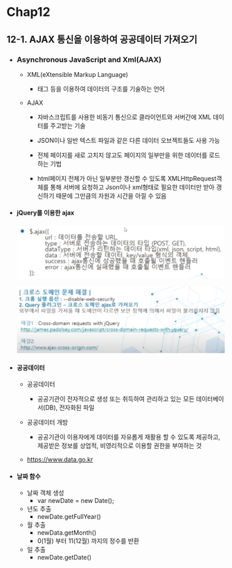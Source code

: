 # Chap12



## 12-1. AJAX 통신을 이용하여 공공데이터 가져오기

- ### Asynchronous JavaScript and Xml(AJAX)

  - XML(eXtensible Markup Language)

    - 태그 등을 이용하여 데이터의 구조를 기술하는 언어

  - AJAX

    - 자바스크립트를 사용한 비동기 통신으로 클라이언트와 서버간에 XML 데이터를 주고받는 기술

    - JSON이나 일반 텍스트 파일과 같은 다른 데이터 오브젝트들도 사용 가능

    - 전체 페이지를 새로 고치지 않고도 페이지의 일부만을 위한 데이터를 로드하는 기법

    - html페이지 전체가 아닌 일부분만 갱신할 수 있도록  XMLHttpRequest객체를 통해 서버에 요청하고 Json이나 xml형태로 필요한 데이터만 받아 갱신하기 때문에 그만큼의 자원과 시간을 아낄 수 있음

      

- #### jQuery를 이용한 ajax

  ![24](https://raw.githubusercontent.com/EveKristinLee/save_img/main/img/24.png)

  ![25](https://raw.githubusercontent.com/EveKristinLee/save_img/main/img/25.png)



- #### 공공데이터

  - 공공데이터

    - 공공기관이 전자적으로 생성 또는 취득하여 관리하고 있는 모든 데이터베이서(DB), 전자화된 파일

  - 공공데이터 개방

    - 공공기관이 이용자에게 데이터를 자유롭게 재활용 할 수 있도록 제공하고, 제공받은 정보를 상업적, 비영리적으로 이용할 권한을 부여하는 것

  - https://www.data.go.kr

    

- #### 날짜 함수

  - 날짜 객체 생성
    - var newDate = new Date();
  - 년도 추출
    - newDate.getFullYear()
  - 월 추출
    - newData.getMonth()
    - 0(1월) 부터 11(12월) 까지의 정수를 반환
  - 일 추출
    - newDate.getDate()

